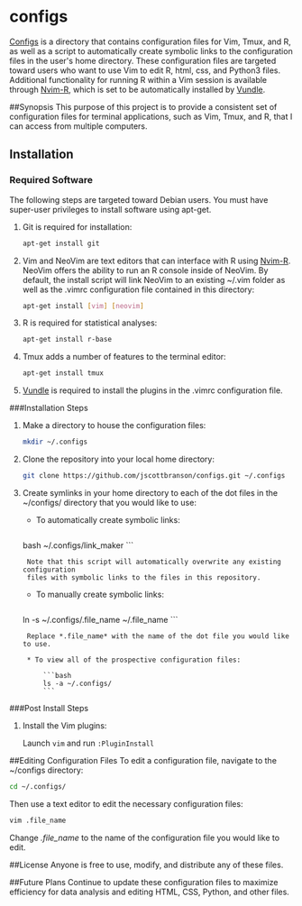 # configs
[Configs] is a directory that contains configuration files for Vim, Tmux, and R, as well as a script to automatically create symbolic links to the configuration files in the user's home directory. These configuration files are targeted toward users who want to use Vim to edit R, html, css, and Python3 files. Additional functionality for running R within a Vim session is available through [Nvim-R], which is set to be automatically installed by [Vundle].

##Synopsis
This purpose of this project is to provide a consistent set of configuration
files for terminal applications, such as Vim, Tmux, and R, that I can access from
multiple computers.

## Installation
### Required Software
The following steps are targeted toward Debian users. You must have super-user
privileges to install software using apt-get.

1. Git is required for installation:

	```bash
	apt-get install git
	```

2. Vim and NeoVim are text editors that can interface with R using [Nvim-R]. NeoVim offers the ability to run an R console inside of NeoVim. By default, the install script will link NeoVim to an existing ~/.vim folder as well as the .vimrc configuration file contained in this directory:

	```bash
	apt-get install [vim] [neovim]
	```

3. R is required for statistical analyses:

	```bash
	apt-get install r-base
	```

4. Tmux adds a number of features to the terminal editor:

	```bash
	apt-get install tmux
	```

5. [Vundle] is required to install the plugins in the .vimrc configuration file.

###Installation Steps
1. Make a directory to house the configuration files:
	```bash
	mkdir ~/.configs
	```

2. Clone the repository into your local home directory:

	```bash
	git clone https://github.com/jscottbranson/configs.git ~/.configs
	```

3. Create symlinks in your home directory to each of the dot files in the ~/configs/ directory that you would like to use:

	* To automatically create symbolic links:  
		```bash
    bash ~/.configs/link_maker
		```

		Note that this script will automatically overwrite any existing configuration
		files with symbolic links to the files in this repository.

	* To manually create symbolic links:

		```bash
    ln -s ~/.configs/.file_name ~/.file_name
		```

		Replace *.file_name* with the name of the dot file you would like to use.

		* To view all of the prospective configuration files:

			```bash
			ls -a ~/.configs/
			```

###Post Install Steps
1. Install the Vim plugins:

	Launch `vim` and run `:PluginInstall`

##Editing Configuration Files
To edit a configuration file, navigate to the ~/configs directory:

```bash
cd ~/.configs/
```

Then use a text editor to edit the necessary configuration files:

```bash
vim .file_name
```

Change *.file_name* to the name of the configuration file you would like to
edit.

##License
Anyone is free to use, modify, and distribute any of these files.

##Future Plans
Continue to update these configuration files to maximize efficiency for data
analysis and editing HTML, CSS, Python, and other files.

[configs]:https://github.com/jscottbranson/configs
[Vundle]:https://github.com/VundleVim/Vundle.vim
[Nvim-R]:https://github.com/jalvesaq/Nvim-R
